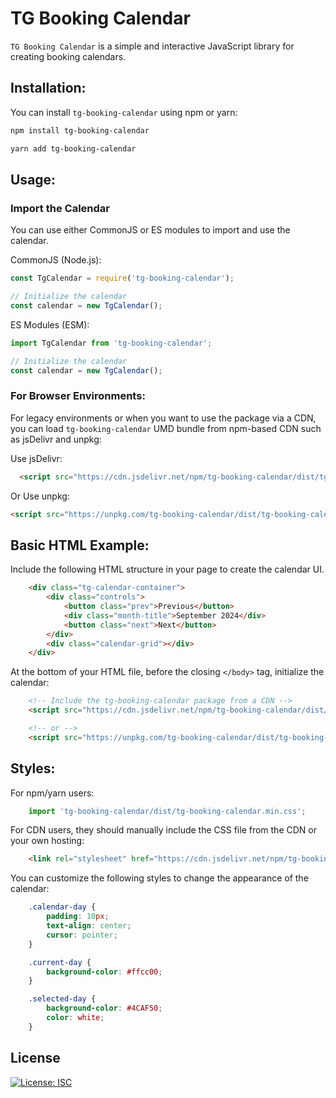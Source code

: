 # TG Booking Calendar

`TG Booking Calendar` is a simple and interactive JavaScript library for creating booking calendars.

## Installation:
You can install `tg-booking-calendar` using npm or yarn:
```bash
npm install tg-booking-calendar
```
```bash
yarn add tg-booking-calendar
```

## Usage:
### Import the Calendar
You can use either CommonJS or ES modules to import and use the calendar.

CommonJS (Node.js):
```javascript
const TgCalendar = require('tg-booking-calendar');

// Initialize the calendar
const calendar = new TgCalendar();
```

ES Modules (ESM):
```javascript
import TgCalendar from 'tg-booking-calendar';

// Initialize the calendar
const calendar = new TgCalendar();
```

### For Browser Environments:
For legacy environments or when you want to use the package via a CDN, you can load `tg-booking-calendar` UMD bundle from npm-based CDN such as jsDelivr and unpkg:

Use jsDelivr:
```html
  <script src="https://cdn.jsdelivr.net/npm/tg-booking-calendar/dist/tg-booking-calendar.min.js"></script>
```

Or Use unpkg:
```html
<script src="https://unpkg.com/tg-booking-calendar/dist/tg-booking-calendar.min.js"></script>
```

## Basic HTML Example:
Include the following HTML structure in your page to create the calendar UI.
```html
    <div class="tg-calendar-container">
        <div class="controls">
            <button class="prev">Previous</button>
            <div class="month-title">September 2024</div>
            <button class="next">Next</button>
        </div>
        <div class="calendar-grid"></div>
    </div>
```

At the bottom of your HTML file, before the closing `</body>` tag, initialize the calendar:
```html
    <!-- Include the tg-booking-calendar package from a CDN -->
    <script src="https://cdn.jsdelivr.net/npm/tg-booking-calendar/dist/tg-booking-calendar.min.js"></script>

    <!-- or -->
    <script src="https://unpkg.com/tg-booking-calendar/dist/tg-booking-calendar.min.js"></script>
```

## Styles:
For npm/yarn users:
```js
    import 'tg-booking-calendar/dist/tg-booking-calendar.min.css';
```

For CDN users, they should manually include the CSS file from the CDN or your own hosting:
```html
    <link rel="stylesheet" href="https://cdn.jsdelivr.net/npm/tg-booking-calendar/dist/tg-booking-calendar.min.css">
```

You can customize the following styles to change the appearance of the calendar:
```css
    .calendar-day {
        padding: 10px;
        text-align: center;
        cursor: pointer;
    }

    .current-day {
        background-color: #ffcc00;
    }

    .selected-day {
        background-color: #4CAF50;
        color: white;
    }
```

## License
[![License: ISC](https://img.shields.io/badge/License-ISC-blue.svg)](https://opensource.org/licenses/ISC)